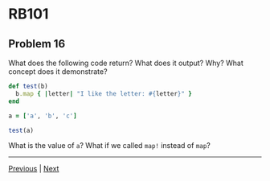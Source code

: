 # RB101
## Problem 16

What does the following code return? What does it output? Why? What concept does it demonstrate?

```ruby
def test(b)
  b.map { |letter| "I like the letter: #{letter}" }
end

a = ['a', 'b', 'c']

test(a)
```

What is the value of `a`? What if we called `map!` instead of `map`?

---

[Previous](15.md) | [Next](17.md)
